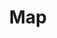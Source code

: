 ---
title: Map
layout: redirect
destination: /map/
eleventyNavigation:
  key: directions-map-redirect
  title: Map
  parent: directions
  order: 1
---